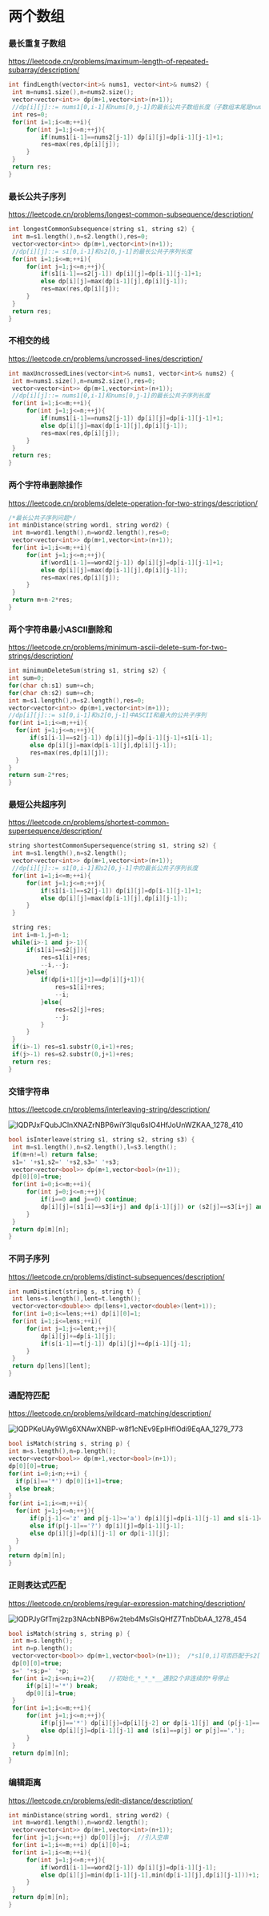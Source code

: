# 两个数组

### 最长重复子数组 

https://leetcode.cn/problems/maximum-length-of-repeated-subarray/description/

```c++
int findLength(vector<int>& nums1, vector<int>& nums2) {
 int m=nums1.size(),n=nums2.size();
 vector<vector<int>> dp(m+1,vector<int>(n+1));
 //dp[i][j]::= nums1[0,i-1]和nums[0,j-1]的最长公共子数组长度（子数组末尾是nums1[i-1]==nums2[j-1]) 
 int res=0;
 for(int i=1;i<=m;++i){
     for(int j=1;j<=n;++j){
         if(nums1[i-1]==nums2[j-1]) dp[i][j]=dp[i-1][j-1]+1;
         res=max(res,dp[i][j]);
     }
 }
 return res;
}
```

### 最长公共子序列

https://leetcode.cn/problems/longest-common-subsequence/description/

```c++
int longestCommonSubsequence(string s1, string s2) {
 int m=s1.length(),n=s2.length(),res=0;
 vector<vector<int>> dp(m+1,vector<int>(n+1));
 //dp[i][j]::= s1[0,i-1]和s2[0,j-1]的最长公共子序列长度
 for(int i=1;i<=m;++i){
     for(int j=1;j<=n;++j){
         if(s1[i-1]==s2[j-1]) dp[i][j]=dp[i-1][j-1]+1;
         else dp[i][j]=max(dp[i-1][j],dp[i][j-1]);
         res=max(res,dp[i][j]);
     }
 }
 return res;
}
```

### 不相交的线 

https://leetcode.cn/problems/uncrossed-lines/description/

```c++
int maxUncrossedLines(vector<int>& nums1, vector<int>& nums2) {
 int m=nums1.size(),n=nums2.size(),res=0;
 vector<vector<int>> dp(m+1,vector<int>(n+1));
 //dp[i][j]::= nums1[0,i-1]和nums[0,j-1]的最长公共子序列长度
 for(int i=1;i<=m;++i){
     for(int j=1;j<=n;++j){
         if(nums1[i-1]==nums2[j-1]) dp[i][j]=dp[i-1][j-1]+1;
         else dp[i][j]=max(dp[i-1][j],dp[i][j-1]);
         res=max(res,dp[i][j]);
     }
 }
 return res;
}
```

### 两个字符串删除操作 

https://leetcode.cn/problems/delete-operation-for-two-strings/description/

```c++
/*最长公共子序列问题*/
int minDistance(string word1, string word2) {
 int m=word1.length(),n=word2.length(),res=0;
 vector<vector<int>> dp(m+1,vector<int>(n+1));
 for(int i=1;i<=m;++i){
     for(int j=1;j<=n;++j){
         if(word1[i-1]==word2[j-1]) dp[i][j]=dp[i-1][j-1]+1;
         else dp[i][j]=max(dp[i-1][j],dp[i][j-1]);
         res=max(res,dp[i][j]);
     }
 }
 return m+n-2*res;
}
```

### 两个字符串最小ASCII删除和 

https://leetcode.cn/problems/minimum-ascii-delete-sum-for-two-strings/description/

```c++
int minimumDeleteSum(string s1, string s2) {
int sum=0;
for(char ch:s1) sum+=ch;
for(char ch:s2) sum+=ch;
int m=s1.length(),n=s2.length(),res=0;
vector<vector<int>> dp(m+1,vector<int>(n+1));
//dp[i][j]::= s1[0,i-1]和s2[0,j-1]中ASCII和最大的公共子序列
for(int i=1;i<=m;++i){
  for(int j=1;j<=n;++j){
      if(s1[i-1]==s2[j-1]) dp[i][j]=dp[i-1][j-1]+s1[i-1];
      else dp[i][j]=max(dp[i-1][j],dp[i][j-1]);
      res=max(res,dp[i][j]);
  }
}
return sum-2*res;
}
```

### 最短公共超序列 

https://leetcode.cn/problems/shortest-common-supersequence/description/

```c++
string shortestCommonSupersequence(string s1, string s2) {
 int m=s1.length(),n=s2.length();
 vector<vector<int>> dp(m+1,vector<int>(n+1));
 //dp[i][j]::= s1[0,i-1]和s2[0,j-1]中的最长公共子序列长度
 for(int i=1;i<=m;++i){
     for(int j=1;j<=n;++j){
         if(s1[i-1]==s2[j-1]) dp[i][j]=dp[i-1][j-1]+1;
         else dp[i][j]=max(dp[i-1][j],dp[i][j-1]);
     }
 }

 string res;
 int i=m-1,j=n-1;
 while(i>-1 and j>-1){
     if(s1[i]==s2[j]){
         res=s1[i]+res;
         --i,--j;
     }else{
         if(dp[i+1][j+1]==dp[i][j+1]){
             res=s1[i]+res;
             --i;
         }else{
             res=s2[j]+res;
             --j;
         }
     }
 }
 if(i>-1) res=s1.substr(0,i+1)+res;
 if(j>-1) res=s2.substr(0,j+1)+res;
 return res;
}
```

### 交错字符串 

https://leetcode.cn/problems/interleaving-string/description/

![lQDPJxFQubJClnXNAZrNBP6wiY3Iqu6sIO4HfJoUnWZKAA_1278_410](https://chx-typora.oss-cn-hangzhou.aliyuncs.com/typora/lQDPJxFQubJClnXNAZrNBP6wiY3Iqu6sIO4HfJoUnWZKAA_1278_410.jpg)

```c++
bool isInterleave(string s1, string s2, string s3) {
 int m=s1.length(),n=s2.length(),l=s3.length();
 if(m+n!=l) return false;
 s1=' '+s1,s2=' '+s2,s3=' '+s3;
 vector<vector<bool>> dp(m+1,vector<bool>(n+1));
 dp[0][0]=true;
 for(int i=0;i<=m;++i){
     for(int j=0;j<=n;++j){
         if(i==0 and j==0) continue;
         dp[i][j]=(s1[i]==s3[i+j] and dp[i-1][j]) or (s2[j]==s3[i+j] and dp[i][j-1]);
     }
 }
 return dp[m][n];
}
```

### 不同子序列 

https://leetcode.cn/problems/distinct-subsequences/description/

```c++
int numDistinct(string s, string t) {
 int lens=s.length(),lent=t.length();
 vector<vector<double>> dp(lens+1,vector<double>(lent+1));
 for(int i=0;i<=lens;++i) dp[i][0]=1;
 for(int i=1;i<=lens;++i){
     for(int j=1;j<=lent;++j){
         dp[i][j]+=dp[i-1][j];
         if(s[i-1]==t[j-1]) dp[i][j]+=dp[i-1][j-1];
     }
 }
 return dp[lens][lent];
}
```

### 通配符匹配 

https://leetcode.cn/problems/wildcard-matching/description/

![lQDPKeUAy9Wlg6XNAwXNBP-w8f1cNEv9EpIHfIOdi9EqAA_1279_773](https://chx-typora.oss-cn-hangzhou.aliyuncs.com/typora/lQDPKeUAy9Wlg6XNAwXNBP-w8f1cNEv9EpIHfIOdi9EqAA_1279_773.jpg)

```c++
bool isMatch(string s, string p) {
int m=s.length(),n=p.length();
vector<vector<bool>> dp(m+1,vector<bool>(n+1));
dp[0][0]=true;
for(int i=0;i<n;++i) {
  if(p[i]=='*') dp[0][i+1]=true;
  else break;
}
for(int i=1;i<=m;++i){
  for(int j=1;j<=n;++j){
      if(p[j-1]<='z' and p[j-1]>='a') dp[i][j]=dp[i-1][j-1] and s[i-1]==p[j-1];
      else if(p[j-1]=='?') dp[i][j]=dp[i-1][j-1];
      else dp[i][j]=dp[i][j-1] or dp[i-1][j];
  }
}
return dp[m][n];
}
```

### 正则表达式匹配 

https://leetcode.cn/problems/regular-expression-matching/description/

![lQDPJyGfTmj2zp3NAcbNBP6w2teb4MsGIsQHfZ7TnbDbAA_1278_454](https://chx-typora.oss-cn-hangzhou.aliyuncs.com/typora/lQDPJyGfTmj2zp3NAcbNBP6w2teb4MsGIsQHfZ7TnbDbAA_1278_454.jpg)

```c++
bool isMatch(string s, string p) {
 int m=s.length();
 int n=p.length();
 vector<vector<bool>> dp(m+1,vector<bool>(n+1));  /*s1[0,i]可否匹配于s2[0,j]*/
 dp[0][0]=true;
 s=' '+s;p=' '+p;
 for(int i=2;i<=n;i+=2){	//初始化_*_*_*__遇到2个非连续的*号停止
     if(p[i]!='*') break;
     dp[0][i]=true;
 }
 for(int i=1;i<=m;++i){
     for(int j=1;j<=n;++j){
         if(p[j]=='*') dp[i][j]=dp[i][j-2] or dp[i-1][j] and (p[j-1]=='.' or s[i]==p[j-1]);
         else dp[i][j]=dp[i-1][j-1] and (s[i]==p[j] or p[j]=='.');
     }
 }
 return dp[m][n];
}
```

### 编辑距离 

https://leetcode.cn/problems/edit-distance/description/

```c++
int minDistance(string word1, string word2) {
 int m=word1.length(),n=word2.length();
 vector<vector<int>> dp(m+1,vector<int>(n+1));
 for(int j=1;j<=n;++j) dp[0][j]=j;  //引入空串
 for(int i=1;i<=m;++i) dp[i][0]=i;
 for(int i=1;i<=m;++i){
     for(int j=1;j<=n;++j){
         if(word1[i-1]==word2[j-1]) dp[i][j]=dp[i-1][j-1];
         else dp[i][j]=min(dp[i-1][j-1],min(dp[i-1][j],dp[i][j-1]))+1; /*增删替*/
     }
 }
 return dp[m][n];
}
```

